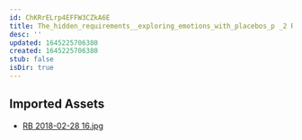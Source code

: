 ```yaml
---
id: ChKRrELrp4EFFW3CZkA6E
title: The_hidden_requirements__exploring_emotions_with_placebos_p _2 Resources
desc: ''
updated: 1645225706380
created: 1645225706380
stub: false
isDir: true
---
```

## Imported Assets
- [RB 2018-02-28 16.jpg](/assets/rb-2018-02-28-16-QJMzeOZaFngn.jpg)
